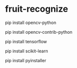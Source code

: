# fruit-recognize

pip install opencv-python

pip install opencv-contrib-python

pip install tensorflow

pip install scikit-learn

pip install pyinstaller
